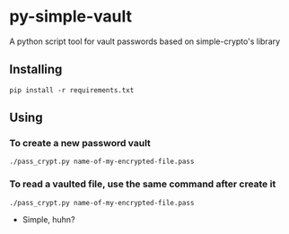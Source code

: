 # py-simple-vault
A python script tool for vault passwords based on simple-crypto's library

## Installing

    pip install -r requirements.txt

## Using

### To create a new password vault

    ./pass_crypt.py name-of-my-encrypted-file.pass

### To read a vaulted file, use the same command after create it

    ./pass_crypt.py name-of-my-encrypted-file.pass


- Simple, huhn?
